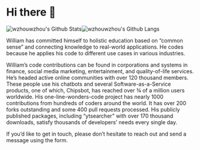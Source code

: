# Hi there :wave: 
<img align="center" style="padding:0" src="https://github-readme-stats.vercel.app/api?username=wzhouwzhou&&show_icons=true&count_private=true&include_all_commits=true&hide=contribs&hide_border=true&hide_title=true&bg_color=ffffff" alt="wzhouwzhou's Github Stats"><img align="center" style="padding:0" src="https://github-readme-stats.vercel.app/api/top-langs/?username=wzhouwzhou&layout=compact&hide_border=true&bg_color=ffffff" alt="wzhouwzhou's Github Langs">

William has committed himself to holistic education based on “common sense” and connecting knowledge to real-world applications. He codes because he applies his code to different use cases in various industries.

William’s code contributions can be found in corporations and systems in finance, social media marketing, entertainment, and quality-of-life services. He’s headed active online communities with over 120 thousand members. These people use his chatbots and several Software-as-a-Service products, one of which, Chipsbot, has reached over ¾ of a million users worldwide. His one-line-wonders-code project has nearly 1000 contributions from hundreds of coders around the world. It has over 200 forks outstanding and some 400 pull requests processed. His publicly published packages, including “ytsearcher” with over 170 thousand downloads, satisfy thousands of developers’ needs every single day.

If you’d like to get in touch, please don’t hesitate to reach out and send a message using the form.
